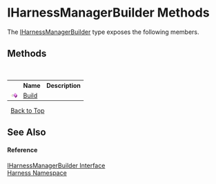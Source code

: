# IHarnessManagerBuilder Methods
 

The <a href="e69b32b0-f5a0-3f75-1d61-fd7a5c04c5a7">IHarnessManagerBuilder</a> type exposes the following members.


## Methods
&nbsp;<table><tr><th></th><th>Name</th><th>Description</th></tr><tr><td>![Public method](media/pubmethod.gif "Public method")</td><td><a href="eef6cadd-654f-bbdc-4de6-9295e9691fff">Build</a></td><td /></tr></table>&nbsp;
<a href="#iharnessmanagerbuilder-methods">Back to Top</a>

## See Also


#### Reference
<a href="e69b32b0-f5a0-3f75-1d61-fd7a5c04c5a7">IHarnessManagerBuilder Interface</a><br /><a href="c306edfe-5c5e-b933-d794-fef44c8f4ffc">Harness Namespace</a><br />
